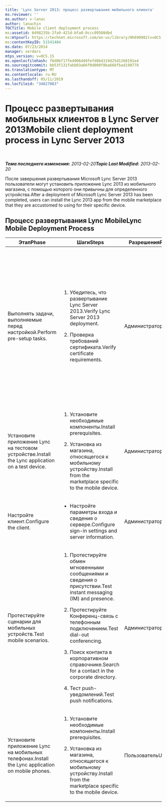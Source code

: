 ```yaml
---
title: 'Lync Server 2013: процесс развертывания мобильного клиента'
ms.reviewer: ''
ms.author: v-lanac
author: lanachin
TOCTitle: Mobile client deployment process
ms:assetid: 6498235b-2fa9-421d-bfa0-0ccc09508dbd
ms:mtpsurl: https://technet.microsoft.com/en-us/library/Hh690982(v=OCS.15)
ms:contentKeyID: 51541484
ms.date: 07/23/2014
manager: serdars
mtps_version: v=OCS.15
ms.openlocfilehash: f0d0bf17fe4906d49fefd8bd319d25d1268191e4
ms.sourcegitcommit: bb53f131fabb03a66f0d000f8ba668fbad190778
ms.translationtype: MT
ms.contentlocale: ru-RU
ms.lasthandoff: 05/11/2019
ms.locfileid: "34827083"
---
```

<div data-xmlns="http://www.w3.org/1999/xhtml">

<div class="topic" data-xmlns="http://www.w3.org/1999/xhtml" data-msxsl="urn:schemas-microsoft-com:xslt" data-cs="http://msdn.microsoft.com/en-us/">

<div data-asp="http://msdn2.microsoft.com/asp">

# <a name="mobile-client-deployment-process-in-lync-server-2013"></a><span data-ttu-id="a54cf-102">Процесс развертывания мобильных клиентов в Lync Server 2013</span><span class="sxs-lookup"><span data-stu-id="a54cf-102">Mobile client deployment process in Lync Server 2013</span></span>

</div>

<div id="mainSection">

<div id="mainBody">

<span> </span>

<span data-ttu-id="a54cf-103">_**Тема последнего изменения:** 2013-02-20_</span><span class="sxs-lookup"><span data-stu-id="a54cf-103">_**Topic Last Modified:** 2013-02-20_</span></span>

<span data-ttu-id="a54cf-104">После завершения развертывания Microsoft Lync Server 2013 пользователи могут установить приложение Lync 2013 из мобильного магазина, с помощью которого они привычны для определенного устройства.</span><span class="sxs-lookup"><span data-stu-id="a54cf-104">After a deployment of Microsoft Lync Server 2013 has been completed, users can install the Lync 2013 app from the mobile marketplace that they are accustomed to using for their specific device.</span></span>

<div>

## <a name="lync-mobile-deployment-process"></a><span data-ttu-id="a54cf-105">Процесс развертывания Lync Mobile</span><span class="sxs-lookup"><span data-stu-id="a54cf-105">Lync Mobile Deployment Process</span></span>


<table>
<colgroup>
<col style="width: 25%" />
<col style="width: 25%" />
<col style="width: 25%" />
<col style="width: 25%" />
</colgroup>
<thead>
<tr class="header">
<th><span data-ttu-id="a54cf-106">Этап</span><span class="sxs-lookup"><span data-stu-id="a54cf-106">Phase</span></span></th>
<th><span data-ttu-id="a54cf-107">Шаги</span><span class="sxs-lookup"><span data-stu-id="a54cf-107">Steps</span></span></th>
<th><span data-ttu-id="a54cf-108">Разрешения</span><span class="sxs-lookup"><span data-stu-id="a54cf-108">Permissions</span></span></th>
<th><span data-ttu-id="a54cf-109">Документация</span><span class="sxs-lookup"><span data-stu-id="a54cf-109">Documentation</span></span></th>
</tr>
</thead>
<tbody>
<tr class="odd">
<td><p><span data-ttu-id="a54cf-110">Выполнять задачи, выполняемые перед настройкой.</span><span class="sxs-lookup"><span data-stu-id="a54cf-110">Perform pre-setup tasks.</span></span></p></td>
<td><ol>
<li><p><span data-ttu-id="a54cf-111">Убедитесь, что развертывание Lync Server 2013.</span><span class="sxs-lookup"><span data-stu-id="a54cf-111">Verify Lync Server 2013 deployment.</span></span></p></li>
<li><p><span data-ttu-id="a54cf-112">Проверка требований сертификата.</span><span class="sxs-lookup"><span data-stu-id="a54cf-112">Verify certificate requirements.</span></span></p></li>
</ol></td>
<td><p><span data-ttu-id="a54cf-113">Администратор</span><span class="sxs-lookup"><span data-stu-id="a54cf-113">Administrator</span></span></p></td>
<td><p><span data-ttu-id="a54cf-114"><a href="lync-server-2013-planning-for-mobility.md">Планирование мобильных устройств в Lync server 2013</a> в документации по планированию сервера.</span><span class="sxs-lookup"><span data-stu-id="a54cf-114"><a href="lync-server-2013-planning-for-mobility.md">Planning for mobility in Lync Server 2013</a> in the server planning documentation.</span></span></p>
<p><span data-ttu-id="a54cf-115"><a href="lync-server-2013-deploying-mobility.md">Развертывание мобильных устройств в Lync server 2013</a> в документации по развертыванию сервера.</span><span class="sxs-lookup"><span data-stu-id="a54cf-115"><a href="lync-server-2013-deploying-mobility.md">Deploying mobility in Lync Server 2013</a> in the server deployment documentation.</span></span></p>
<p><span data-ttu-id="a54cf-116"><a href="lync-server-2013-certificate-infrastructure-requirements.md">Требования к инфраструктуре сертификатов для Lync Server 2013</a> в документации по планированию сервера.</span><span class="sxs-lookup"><span data-stu-id="a54cf-116"><a href="lync-server-2013-certificate-infrastructure-requirements.md">Certificate infrastructure requirements for Lync Server 2013</a> in the server planning documentation.</span></span></p></td>
</tr>
<tr class="even">
<td><p><span data-ttu-id="a54cf-117">Установите приложение Lync на тестовом устройстве.</span><span class="sxs-lookup"><span data-stu-id="a54cf-117">Install the Lync application on a test device.</span></span></p></td>
<td><ol>
<li><p><span data-ttu-id="a54cf-118">Установите необходимые компоненты.</span><span class="sxs-lookup"><span data-stu-id="a54cf-118">Install prerequisites.</span></span></p></li>
<li><p><span data-ttu-id="a54cf-119">Установка из магазина, относящегося к мобильному устройству.</span><span class="sxs-lookup"><span data-stu-id="a54cf-119">Install from the marketplace specific to the mobile device.</span></span></p></li>
</ol></td>
<td><p><span data-ttu-id="a54cf-120">Администратор</span><span class="sxs-lookup"><span data-stu-id="a54cf-120">Administrator</span></span></p></td>
<td><p><span data-ttu-id="a54cf-121">Инструкции по установке, связанные с мобильным устройством на странице <a href="lync-server-2013-deploying-mobile-clients.md">развертывание мобильных клиентов в Lync Server 2013</a>.</span><span class="sxs-lookup"><span data-stu-id="a54cf-121">Installation instructions specific to the mobile device in <a href="lync-server-2013-deploying-mobile-clients.md">Deploying mobile clients in Lync Server 2013</a>.</span></span></p></td>
</tr>
<tr class="odd">
<td><p><span data-ttu-id="a54cf-122">Настройте клиент.</span><span class="sxs-lookup"><span data-stu-id="a54cf-122">Configure the client.</span></span></p></td>
<td><ul>
<li><p><span data-ttu-id="a54cf-123">Настройте параметры входа и сведения о сервере.</span><span class="sxs-lookup"><span data-stu-id="a54cf-123">Configure sign-in settings and server information.</span></span></p></li>
</ul></td>
<td><p><span data-ttu-id="a54cf-124">Администратор</span><span class="sxs-lookup"><span data-stu-id="a54cf-124">Administrator</span></span></p></td>
<td><p><span data-ttu-id="a54cf-125"><a href="lync-server-2013-deploying-mobile-clients.md">Развертывание мобильных клиентов в Lync Server 2013</a></span><span class="sxs-lookup"><span data-stu-id="a54cf-125"><a href="lync-server-2013-deploying-mobile-clients.md">Deploying mobile clients in Lync Server 2013</a></span></span></p></td>
</tr>
<tr class="even">
<td><p><span data-ttu-id="a54cf-126">Протестируйте сценарии для мобильных устройств.</span><span class="sxs-lookup"><span data-stu-id="a54cf-126">Test mobile scenarios.</span></span></p></td>
<td><ol>
<li><p><span data-ttu-id="a54cf-127">Протестируйте обмен мгновенными сообщениями и сведения о присутствии.</span><span class="sxs-lookup"><span data-stu-id="a54cf-127">Test instant messaging (IM) and presence.</span></span></p></li>
<li><p><span data-ttu-id="a54cf-128">Протестируйте Конференц-связь с телефонным подключением.</span><span class="sxs-lookup"><span data-stu-id="a54cf-128">Test dial-out conferencing.</span></span></p></li>
<li><p><span data-ttu-id="a54cf-129">Поиск контакта в корпоративном справочнике.</span><span class="sxs-lookup"><span data-stu-id="a54cf-129">Search for a contact in the corporate directory.</span></span></p></li>
<li><p><span data-ttu-id="a54cf-130">Тест push-уведомлений.</span><span class="sxs-lookup"><span data-stu-id="a54cf-130">Test push notifications.</span></span></p></li>
</ol></td>
<td><p><span data-ttu-id="a54cf-131">Администратор</span><span class="sxs-lookup"><span data-stu-id="a54cf-131">Administrator</span></span></p></td>
<td><p><span data-ttu-id="a54cf-132">Инструкции для проверки, специфичные для мобильного устройства при <a href="lync-server-2013-deploying-mobile-clients.md">развертывании мобильных клиентов в Lync Server 2013</a>.</span><span class="sxs-lookup"><span data-stu-id="a54cf-132">Verification instructions specific to the mobile device in <a href="lync-server-2013-deploying-mobile-clients.md">Deploying mobile clients in Lync Server 2013</a>.</span></span></p></td>
</tr>
<tr class="odd">
<td><p><span data-ttu-id="a54cf-133">Установите приложение Lync на мобильных телефонах.</span><span class="sxs-lookup"><span data-stu-id="a54cf-133">Install the Lync application on mobile phones.</span></span></p></td>
<td><ol>
<li><p><span data-ttu-id="a54cf-134">Установите необходимые компоненты.</span><span class="sxs-lookup"><span data-stu-id="a54cf-134">Install prerequisites.</span></span></p></li>
<li><p><span data-ttu-id="a54cf-135">Установка из магазина, относящегося к мобильному устройству.</span><span class="sxs-lookup"><span data-stu-id="a54cf-135">Install from the marketplace specific to the mobile device.</span></span></p></li>
</ol></td>
<td><p><span data-ttu-id="a54cf-136">Пользователь</span><span class="sxs-lookup"><span data-stu-id="a54cf-136">User</span></span></p></td>
<td><p><span data-ttu-id="a54cf-137">Инструкции по установке, связанные с мобильным устройством на странице <a href="lync-server-2013-deploying-mobile-clients.md">развертывание мобильных клиентов в Lync Server 2013</a>.</span><span class="sxs-lookup"><span data-stu-id="a54cf-137">Installation instructions specific to the mobile device in <a href="lync-server-2013-deploying-mobile-clients.md">Deploying mobile clients in Lync Server 2013</a>.</span></span></p></td>
</tr>
</tbody>
</table>


</div>

</div>

<span> </span>

</div>

</div>

</div>

